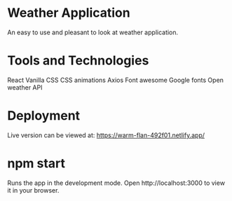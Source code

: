 # Weather Application

An easy to use and pleasant to look at weather application.

# Tools and Technologies

React
Vanilla CSS
CSS animations
Axios
Font awesome
Google fonts
Open weather API

# Deployment

Live version can be viewed at:
https://warm-flan-492f01.netlify.app/

# npm start

Runs the app in the development mode.
Open http://localhost:3000 to view it in your browser.
